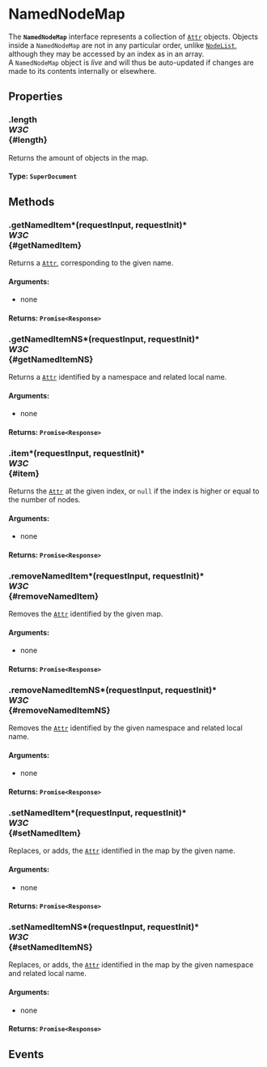 # NamedNodeMap

<div class='overview'>The <code><strong>NamedNodeMap</strong></code> interface represents a collection of <a href="/en-US/docs/Web/API/Attr" title="The Attr interface represents one of a DOM element's attributes as an object. In most DOM methods, you will directly retrieve the attribute as a string (e.g., Element.getAttribute()), but certain functions (e.g., Element.getAttributeNode()) or means of iterating return Attr types."><code>Attr</code></a> objects. Objects inside a <code>NamedNodeMap</code> are not in any particular order, unlike <a href="/en-US/docs/Web/API/NodeList" title="NodeList objects are collections of nodes, usually returned by properties such as Node.childNodes and methods such as document.querySelectorAll()."><code>NodeList</code></a>, although they may be accessed by an index as in an array.</div>

<div class='overview'>A <code>NamedNodeMap</code> object is <em>live</em> and will thus be auto-updated if changes are made to its contents internally or elsewhere.</div>

## Properties

### .length <div class="specs"><i>W3C</i></div> {#length}

Returns the amount of objects in the map.

#### **Type**: `SuperDocument`

## Methods

### .getNamedItem*(requestInput, requestInit)* <div class="specs"><i>W3C</i></div> {#getNamedItem}

Returns a <a href="/en-US/docs/Web/API/Attr" title="The Attr interface represents one of a DOM element's attributes as an object. In most DOM methods, you will directly retrieve the attribute as a string (e.g., Element.getAttribute()), but certain functions (e.g., Element.getAttributeNode()) or means of iterating return Attr types."><code>Attr</code></a>, corresponding to the given name.

#### **Arguments**:


 - none

#### **Returns**: `Promise<Response>`

### .getNamedItemNS*(requestInput, requestInit)* <div class="specs"><i>W3C</i></div> {#getNamedItemNS}

Returns a <a href="/en-US/docs/Web/API/Attr" title="The Attr interface represents one of a DOM element's attributes as an object. In most DOM methods, you will directly retrieve the attribute as a string (e.g., Element.getAttribute()), but certain functions (e.g., Element.getAttributeNode()) or means of iterating return Attr types."><code>Attr</code></a> identified by a namespace and related local name.

#### **Arguments**:


 - none

#### **Returns**: `Promise<Response>`

### .item*(requestInput, requestInit)* <div class="specs"><i>W3C</i></div> {#item}

Returns the <a href="/en-US/docs/Web/API/Attr" title="The Attr interface represents one of a DOM element's attributes as an object. In most DOM methods, you will directly retrieve the attribute as a string (e.g., Element.getAttribute()), but certain functions (e.g., Element.getAttributeNode()) or means of iterating return Attr types."><code>Attr</code></a> at the given index, or <code>null</code> if the index is higher or equal to the number of nodes.

#### **Arguments**:


 - none

#### **Returns**: `Promise<Response>`

### .removeNamedItem*(requestInput, requestInit)* <div class="specs"><i>W3C</i></div> {#removeNamedItem}

Removes the <a href="/en-US/docs/Web/API/Attr" title="The Attr interface represents one of a DOM element's attributes as an object. In most DOM methods, you will directly retrieve the attribute as a string (e.g., Element.getAttribute()), but certain functions (e.g., Element.getAttributeNode()) or means of iterating return Attr types."><code>Attr</code></a> identified by the given map.

#### **Arguments**:


 - none

#### **Returns**: `Promise<Response>`

### .removeNamedItemNS*(requestInput, requestInit)* <div class="specs"><i>W3C</i></div> {#removeNamedItemNS}

Removes the <a href="/en-US/docs/Web/API/Attr" title="The Attr interface represents one of a DOM element's attributes as an object. In most DOM methods, you will directly retrieve the attribute as a string (e.g., Element.getAttribute()), but certain functions (e.g., Element.getAttributeNode()) or means of iterating return Attr types."><code>Attr</code></a> identified by the given namespace and related local name.

#### **Arguments**:


 - none

#### **Returns**: `Promise<Response>`

### .setNamedItem*(requestInput, requestInit)* <div class="specs"><i>W3C</i></div> {#setNamedItem}

Replaces, or adds, the <a href="/en-US/docs/Web/API/Attr" title="The Attr interface represents one of a DOM element's attributes as an object. In most DOM methods, you will directly retrieve the attribute as a string (e.g., Element.getAttribute()), but certain functions (e.g., Element.getAttributeNode()) or means of iterating return Attr types."><code>Attr</code></a> identified in the map by the given name.

#### **Arguments**:


 - none

#### **Returns**: `Promise<Response>`

### .setNamedItemNS*(requestInput, requestInit)* <div class="specs"><i>W3C</i></div> {#setNamedItemNS}

Replaces, or adds, the <a href="/en-US/docs/Web/API/Attr" title="The Attr interface represents one of a DOM element's attributes as an object. In most DOM methods, you will directly retrieve the attribute as a string (e.g., Element.getAttribute()), but certain functions (e.g., Element.getAttributeNode()) or means of iterating return Attr types."><code>Attr</code></a> identified in the map by the given namespace and related local name.

#### **Arguments**:


 - none

#### **Returns**: `Promise<Response>`

## Events
